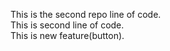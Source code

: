 This is the second repo line of code.
<br>
This is second line of code.
<br>
This is new feature(button).